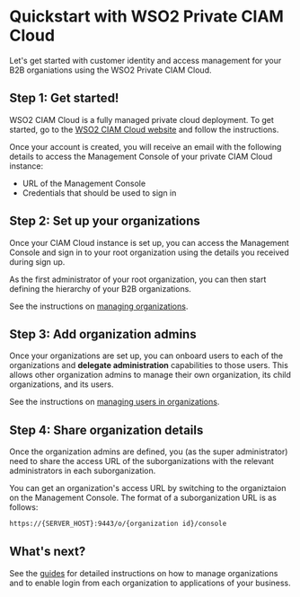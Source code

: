 # Quickstart with WSO2 Private CIAM Cloud

Let's get started with customer identity and access management for your B2B organiations using the WSO2 Private CIAM Cloud.

## Step 1: Get started!

WSO2 CIAM Cloud is a fully managed private cloud deployment. To get started, go to the [WSO2 CIAM Cloud website](https://wso2.com/ciam-suite/private-ciam-cloud/b2b-ciam/) and follow the instructions.

Once your account is created, you will receive an email with the following details to access the Management Console of your private CIAM Cloud instance:

-   URL of the Management Console
-   Credentials that should be used to sign in

## Step 2: Set up your organizations

Once your CIAM Cloud instance is set up, you can access the Management Console and sign in to your root organization using the details you received during sign up.

As the first administrator of your root organization, you can then start defining the hierarchy of your B2B organizations.

See the instructions on [managing organizations](../../guides/b2b-org-management/manage-organizations).

## Step 3: Add organization admins

Once your organizations are set up, you can onboard users to each of the organizations and **delegate administration** capabilities to those users. This allows other organization admins to manage their own organization, its child organizations, and its users.

See the instructions on [managing users in organizations](../../guides/org-user-management).

## Step 4: Share organization details

Once the organization admins are defined, you (as the super administrator) need to share the access URL of the suborganizations with the relevant administrators in each suborganization.

You can get an organization's access URL by switching to the organiztaion on the Management Console. The format of a suborganization URL is as follows:

``` bash
https://{SERVER_HOST}:9443/o/{organization id}/console
```

## What's next?

See the [guides](../../guides/guides-overview) for detailed instructions on how to manage organizations and to enable login from each organization to applications of your business.